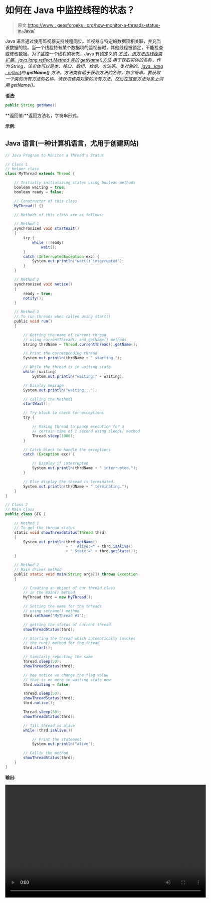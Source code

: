 # 如何在 Java 中监控线程的状态？

> 原文:[https://www . geesforgeks . org/how-monitor-a-threads-status-in-Java/](https://www.geeksforgeeks.org/how-to-monitor-a-threads-status-in-java/)

Java 语言通过使用监视器支持线程同步。监视器与特定的数据项相关联，并充当该数据的锁。当一个线程持有某个数据项的监视器时，其他线程被锁定，不能检查或修改数据。为了监控一个线程的状态，Java 有预定义的 [*方法，该方法由线程类扩展。java.lang.reflect.Method 类的*](https://www.geeksforgeeks.org/naming-thread-fetching-name-current-thread-java/) *[*getName()方法*](https://www.geeksforgeeks.org/method-class-getname-method-in-java/) 用于获取实体的名称，作为 String，该实体可以是类、接口、数组、枚举、方法等。类对象的。[<u>j</u>ava . lang . reflect](https://www.geeksforgeeks.org/reflection-in-java/)的 **getName()** 方法。方法类有助于获取方法的名称，如字符串。要获取一个类的所有方法的名称，请获取该类对象的所有方法。然后在这些方法对象上调用 getName()。*

**语法:**

```java
public String getName()
```

**返回值:**返回方法名，字符串形式。

**示例:**

## Java 语言(一种计算机语言，尤用于创建网站)

```java
// Java Program to Monitor a Thread's Status

// Class 1
// Helper class
class MyThread extends Thread {

    // Initially initializing states using boolean methods
    boolean waiting = true;
    boolean ready = false;

    // Constructor of this class
    MyThread() {}

    // Methods of this class are as follows:

    // Method 1
    synchronized void startWait()
    {
        try {
            while (!ready)
                wait();
        }
        catch (InterruptedException exc) {
            System.out.println("wait() interrupted");
        }
    }

    // Method 2
    synchronized void notice()
    {
        ready = true;
        notify();
    }

    // Method 3
    // To run threads when called using start()
    public void run()
    {

        // Getting the name of current thread
        // using currentThread() and getName() methods
        String thrdName = Thread.currentThread().getName();

        // Print the corresponding thread
        System.out.println(thrdName + " starting.");

        // While the thread is in waiting state
        while (waiting)
            System.out.println("waiting:" + waiting);

        // Display message
        System.out.println("waiting...");

        // calling the Method1
        startWait();

        // Try block to check for exceptions
        try {

            // Making thread to pause execution for a
            // certain time of 1 second using sleep() method
            Thread.sleep(1000);
        }

        // Catch block to handle the exceptions
        catch (Exception exc) {

            // Display if interrupted
            System.out.println(thrdName + " interrupted.");
        }

        // Else display the thread is terminated.
        System.out.println(thrdName + " terminating.");
    }
}

// Class 2
// Main class
public class GFG {

    // Method 1
    // To get the thread status
    static void showThreadStatus(Thread thrd)
    {
        System.out.println(thrd.getName()
                           + "  Alive:=" + thrd.isAlive()
                           + " State:=" + thrd.getState());
    }

    // Method 2
    // Main driver method
    public static void main(String args[]) throws Exception
    {

        // Creating an object of our thread class
        // in the main() method
        MyThread thrd = new MyThread();

        // Setting the name for the threads
        // using setname() method
        thrd.setName("MyThread #1");

        // getting the status of current thread
        showThreadStatus(thrd);

        // Starting the thread which automatically invokes
        // the run() method for the thread
        thrd.start();

        // Similarly repeating the same
        Thread.sleep(50);
        showThreadStatus(thrd);

        // hee notice we change the flag value
        // thai is no more in waiting state now
        thrd.waiting = false;

        Thread.sleep(50);
        showThreadStatus(thrd);
        thrd.notice();

        Thread.sleep(50);
        showThreadStatus(thrd);

        // Till thread is alive
        while (thrd.isAlive())

            // Print the statement
            System.out.println("alive");

        // Callin the method
        showThreadStatus(thrd);
    }
}
```

**输出:**

<video class="wp-video-shortcode" id="video-593642-1" width="640" height="360" preload="metadata" controls=""><source type="video/mp4" src="https://media.geeksforgeeks.org/wp-content/uploads/20210423141355/thread_status.mp4?_=1">[https://media.geeksforgeeks.org/wp-content/uploads/20210423141355/thread_status.mp4](https://media.geeksforgeeks.org/wp-content/uploads/20210423141355/thread_status.mp4)</video>